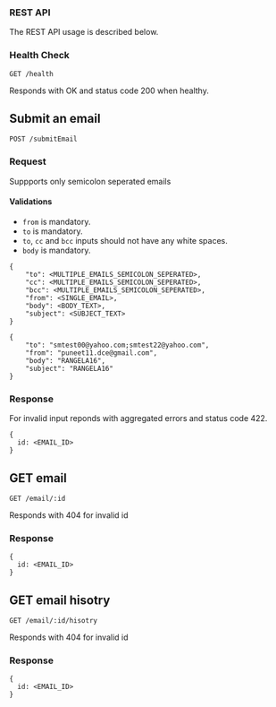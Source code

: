 
### REST API

The REST API usage is described below.

### Health Check

`GET /health`

Responds with OK and status code 200 when healthy.

## Submit an email

`POST /submitEmail`

### Request

Suppports only semicolon seperated emails

#### Validations
* `from` is mandatory. 
* `to` is mandatory.  
* `to`, `cc` and `bcc` inputs should not have any white spaces.  
* `body` is mandatory.

```
{
    "to": <MULTIPLE_EMAILS_SEMICOLON_SEPERATED>,
    "cc": <MULTIPLE_EMAILS_SEMICOLON_SEPERATED>,
    "bcc": <MULTIPLE_EMAILS_SEMICOLON_SEPERATED>,
    "from": <SINGLE_EMAIL>,
    "body": <BODY_TEXT>,
    "subject": <SUBJECT_TEXT>
}

{
    "to": "smtest00@yahoo.com;smtest22@yahoo.com",
    "from": "puneet11.dce@gmail.com",
    "body": "RANGELA16",
    "subject": "RANGELA16"
}
```

### Response

For invalid input reponds with aggregated errors and status code 422.

```
{
  id: <EMAIL_ID>
}
```

## GET email

`GET /email/:id`

Responds with 404 for invalid id

### Response

```
{
  id: <EMAIL_ID>
}
```

## GET email hisotry

`GET /email/:id/hisotry`

Responds with 404 for invalid id

### Response

```
{
  id: <EMAIL_ID>
}
```